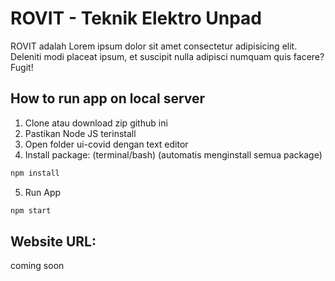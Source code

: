 # ROVIT - Teknik Elektro Unpad

ROVIT adalah Lorem ipsum dolor sit amet consectetur adipisicing elit. Deleniti modi placeat ipsum, et suscipit nulla adipisci numquam quis facere? Fugit!


## How to run app on local server

1. Clone atau download zip github ini
2. Pastikan Node JS terinstall
3. Open folder ui-covid dengan text editor
4. Install package: (terminal/bash) (automatis menginstall semua package)

```bash
npm install
```
5. Run App
```bash
npm start
```
## Website URL:
coming soon